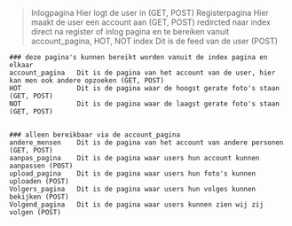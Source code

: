 >Inlogpagina     Hier logt de user in (GET, POST)
Registerpagina  Hier maakt de user een account aan (GET, POST)
redircted naar index direct na register of inlog pagina
en te bereiken vanuit account_pagina, HOT, NOT
>index           Dit is de feed van de user (POST)

    ### deze pagina's kunnen bereikt worden vanuit de index pagina en elkaar
    account_pagina   Dit is de pagina van het account van de user, hier kan men ook andere opzoeken (GET, POST)
    HOT              Dit is de pagina waar de hoogst gerate foto's staan (GET, POST)
    NOT              Dit is de pagina waar de laagst gerate foto's staan (GET, POST)


    ### alleen bereikbaar via de account_pagina
    andere_mensen    Dit is de pagina van het account van andere personen (GET, POST)
    aanpas_pagina    Dit is de pagina waar users hun account kunnen aanpassen (POST)
    upload_pagina    Dit is de pagina waar users hun foto's kunnen uploaden (POST)
    Volgers_pagina   Dit is de pagina waar users hun volges kunnen bekijken (POST)
    Volgend_pagina   Dit is de pagina waar users kunnen zien wij zij volgen (POST)
